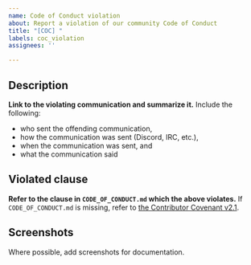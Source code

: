 ```yaml
---
name: Code of Conduct violation
about: Report a violation of our community Code of Conduct
title: "[COC] "
labels: coc_violation
assignees: ''

---
```


## Description

**Link to the violating communication and summarize it.**
Include the following:
- who sent the offending communication,
- how the communication was sent (Discord, IRC, etc.),
- when the communication was sent, and
- what the communication said

## Violated clause

**Refer to the clause in `CODE_OF_CONDUCT.md` which the above violates.**
If `CODE_OF_CONDUCT.md` is missing, refer to [the Contributor Covenant v2.1](https://www.contributor-covenant.org/version/2/1/code_of_conduct/).

## Screenshots

Where possible, add screenshots for documentation.

